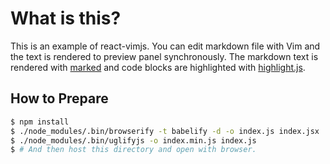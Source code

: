 What is this?
=============

This is an example of react-vimjs.  You can edit markdown file with Vim and the text is rendered to preview panel synchronously.  The markdown text is rendered with [marked](https://github.com/chjj/marked) and code blocks are highlighted with [highlight.js](https://highlightjs.org/).

## How to Prepare

```bash
$ npm install
$ ./node_modules/.bin/browserify -t babelify -d -o index.js index.jsx
$ ./node_modules/.bin/uglifyjs -o index.min.js index.js
$ # And then host this directory and open with browser.
```

